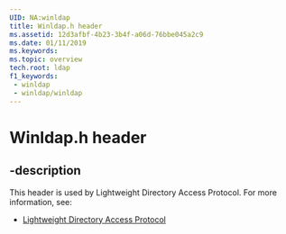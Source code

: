 ```yaml
---
UID: NA:winldap
title: Winldap.h header
ms.assetid: 12d3afbf-4b23-3b4f-a06d-76bbe045a2c9
ms.date: 01/11/2019
ms.keywords: 
ms.topic: overview
tech.root: ldap
f1_keywords:
 - winldap
 - winldap/winldap
---
```


# Winldap.h header


## -description

This header is used by Lightweight Directory Access Protocol. For more information, see:

- [Lightweight Directory Access Protocol](../_ldap/index.md)

